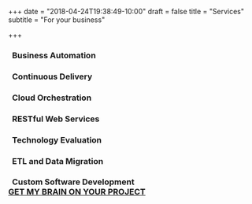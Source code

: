 +++
date = "2018-04-24T19:38:49-10:00"
draft = false
title = "Services"
subtitle = "For your business"

+++

<h3><i class="fas fa-cogs fa-fw"></i>&nbsp;&nbsp;Business Automation</h3>
<h3><i class="fas fa-sync fa-fw"></i>&nbsp;&nbsp;Continuous Delivery</h3>
<h3><i class="fas fa-cloud fa-fw"></i>&nbsp;&nbsp;Cloud Orchestration</h3>
<h3><i class="fas fa-code fa-fw"></i>&nbsp;&nbsp;RESTful Web Services</h3>
<h3><i class="fas fa-balance-scale fa-fw"></i>&nbsp;&nbsp;Technology Evaluation</h3>
<h3><i class="fas fa-database fa-fw"></i>&nbsp;&nbsp;ETL and Data Migration</h3>
<h3><i class="fas fa-terminal fa-fw"></i>&nbsp;&nbsp;Custom Software Development

<div class="text-center">
  <a href="/contact/" class="btn btn-primary text-center mt-5 mb-5">GET MY BRAIN ON YOUR PROJECT</a>
</div>
